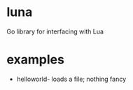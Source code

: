 luna
====

Go library for interfacing with Lua

examples
========

* helloworld- loads a file; nothing fancy
